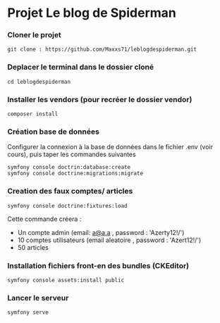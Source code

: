 # Projet Le blog de Spiderman 

### Cloner le projet 

````
git clone : https://github.com/Maxxs71/leblogdespiderman.git
````
### Deplacer le terminal dans le dossier cloné 
````
cd leblogdespiderman
````

### Installer les vendors (pour recréer le dossier vendor)

````
composer install
````

### Création base de données
Configurer la connexion à la base de données dans le fichier .env (voir cours), puis taper les commandes suivantes
```
symfony console doctrin:database:create
symfony console doctrine:migrations:migrate

````

### Creation  des faux comptes/ articles
```
symfony console doctrine:fixtures:load
```
Cette commande créera : 
* Un compte admin (email: a@a.a , password : 'Azerty12!/')
* 10 comptes utilisateurs (email aleatoire , password : 'Azert12!/')
* 50 articles

### Installation fichiers front-en des bundles (CKEditor)
```
symfony console assets:install public
```

### Lancer le serveur
````
symfony serve
````